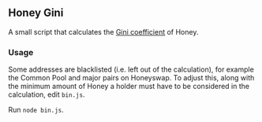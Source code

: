 ## Honey Gini

A small script that calculates the [Gini coefficient][gini] of Honey.

### Usage

Some addresses are blacklisted (i.e. left out of the calculation), for example the Common Pool and major pairs on Honeyswap. To adjust this, along with the minimum amount of Honey a holder must have to be considered in the calculation, edit `bin.js`.

Run `node bin.js`.


[gini]: https://en.wikipedia.org/wiki/Gini_coefficient
